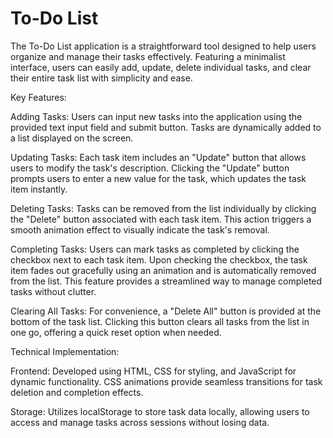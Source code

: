 # To-Do List

The To-Do List application is a straightforward tool designed to help users organize and manage their tasks effectively. Featuring a minimalist interface, users can easily add, update, delete individual tasks, and clear their entire task list with simplicity and ease.

Key Features:

Adding Tasks: Users can input new tasks into the application using the provided text input field and submit button. Tasks are dynamically added to a list displayed on the screen.

Updating Tasks: Each task item includes an "Update" button that allows users to modify the task's description. Clicking the "Update" button prompts users to enter a new value for the task, which updates the task item instantly.

Deleting Tasks: Tasks can be removed from the list individually by clicking the "Delete" button associated with each task item. This action triggers a smooth animation effect to visually indicate the task's removal.

Completing Tasks: Users can mark tasks as completed by clicking the checkbox next to each task item. Upon checking the checkbox, the task item fades out gracefully using an animation and is automatically removed from the list. This feature provides a streamlined way to manage completed tasks without clutter.

Clearing All Tasks: For convenience, a "Delete All" button is provided at the bottom of the task list. Clicking this button clears all tasks from the list in one go, offering a quick reset option when needed.

Technical Implementation:

Frontend: Developed using HTML, CSS for styling, and JavaScript for dynamic functionality. CSS animations provide seamless transitions for task deletion and completion effects.

Storage: Utilizes localStorage to store task data locally, allowing users to access and manage tasks across sessions without losing data.
